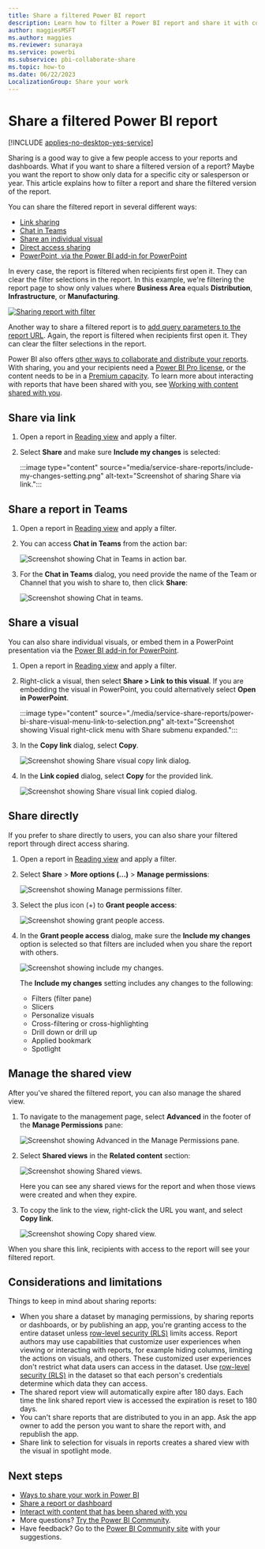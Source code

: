```yaml
---
title: Share a filtered Power BI report
description: Learn how to filter a Power BI report and share it with coworkers in your organization.
author: maggiesMSFT
ms.author: maggies
ms.reviewer: sunaraya
ms.service: powerbi
ms.subservice: pbi-collaborate-share
ms.topic: how-to
ms.date: 06/22/2023
LocalizationGroup: Share your work
---
```

# Share a filtered Power BI report

[!INCLUDE [applies-no-desktop-yes-service](../includes/applies-no-desktop-yes-service.md)]

Sharing is a good way to give a few people access to your reports and dashboards. What if you want to share a filtered version of a report? Maybe you want the report to show only data for a specific city or salesperson or year. This article explains how to filter a report and share the filtered version of the report. 

You can share the filtered report in several different ways:

* [Link sharing](#share-via-link)
* [Chat in Teams](#share-a-report-in-teams)
* [Share an individual visual](#share-a-visual)
* [Direct access sharing](#share-directly)
* [PowerPoint, via the Power BI add-in for PowerPoint](./service-power-bi-powerpoint-add-in-about.md)

In every case, the report is filtered when recipients first open it. They can clear the filter selections in the report. In this example, we're filtering the report page to show only values where **Business Area** equals **Distribution**, **Infrastructure**, or **Manufacturing**.

[![Sharing report with filter](media/service-share-reports/share-report-with-filter.png)](media/service-share-reports/share-report-with-filter-expanded.png#lightbox)

Another way to share a filtered report is to [add query parameters to the report URL](service-url-filters.md). Again, the report is filtered when recipients first open it. They can clear the filter selections in the report.

Power BI also offers [other ways to collaborate and distribute your reports](service-how-to-collaborate-distribute-dashboards-reports.md). With sharing, you and your recipients need a [Power BI Pro license](../fundamentals/service-features-license-type.md), or the content needs to be in a [Premium capacity](../enterprise/service-premium-what-is.md). To learn more about interacting with reports that have been shared with you, see [Working with content shared with you](end-user-shared-with-me.md).

## Share via link

1. Open a report in [Reading view](../consumer/end-user-reading-view.md) and apply a filter.
1. Select **Share** and make sure **Include my changes** is selected: 

    :::image type="content" source="media/service-share-reports/include-my-changes-setting.png" alt-text="Screenshot of sharing Share via link.":::

## Share a report in Teams

1. Open a report in [Reading view](../consumer/end-user-reading-view.md) and apply a filter.
1. You can access **Chat in Teams** from the action bar: 

    ![Screenshot showing Chat in Teams in action bar.](media/service-share-reports/power-bi-chat-teams-action-bar.png)

1. For the **Chat in Teams** dialog, you need provide the name of the Team or Channel that you wish to share to, then click **Share**:

    ![Screenshot showing Chat in teams.](media/service-share-reports/power-bi-share-teams-dialog.png)
    
## Share a visual 

You can also share individual visuals, or embed them in a PowerPoint presentation via the [Power BI add-in for PowerPoint](./service-power-bi-powerpoint-add-in-about.md).

1. Open a report in [Reading view](../consumer/end-user-reading-view.md) and apply a filter.
1. Right-click a visual, then select **Share > Link to this visual**. If you are embedding the visual in PowerPoint, you could alternatively select **Open in PowerPoint**.

    :::image type="content" source="./media/service-share-reports/power-bi-share-visual-menu-link-to-selection.png" alt-text="Screenshot showing Visual right-click menu with Share submenu expanded.":::
 
1. In the **Copy link** dialog, select **Copy**.

    ![Screenshot showing Share visual copy link dialog.](media/service-share-reports/power-bi-share-visual-dialog-copy-link.png)

1. In the **Link copied** dialog, select **Copy** for the provided link.

    ![Screenshot showing Share visual link copied dialog.](media/service-share-reports/power-bi-share-visual-dialog-link-copied.png)

## Share directly

If you prefer to share directly to users, you can also share your filtered report through direct access sharing. 

1. Open a report in [Reading view](../consumer/end-user-reading-view.md) and apply a filter.
1. Select **Share** > **More options (...)** > **Manage permissions**: 

    ![Screenshot showing Manage permissions filter.](media/service-share-reports/manage-permissions-filter.png)

1. Select the plus icon (+) to **Grant people access**:

    ![Screenshot showing grant people access.](media/service-share-reports/grant-people-access.png)

1. In the **Grant people access** dialog, make sure the **Include my changes** option is selected so that filters are included when you share the report with others.

    ![Screenshot showing include my changes.](media/service-share-reports/include-my-changes.png)

    The **Include my changes** setting includes any changes to the following:
    - Filters (filter pane)
    - Slicers
    - Personalize visuals
    - Cross-filtering or cross-highlighting
    - Drill down or drill up
    - Applied bookmark
    - Spotlight

## Manage the shared view

After you've shared the filtered report, you can also manage the shared view. 

1. To navigate to the management page, select **Advanced** in the footer of the **Manage Permissions** pane:

    ![Screenshot showing Advanced in the Manage Permissions pane.](media/service-share-reports/advanced-direct-access.png)

1. Select **Shared views** in the **Related content** section: 

    ![Screenshot showing Shared views.](media/service-share-reports/power-bi-shared-view.png)

    Here you can see any shared views for the report and when those views were created and when they expire. 

1. To copy the link to the view, right-click the URL you want, and select **Copy link**.

    ![Screenshot showing Copy shared view.](media/service-share-reports/power-bi-copy-shared-view.png)

When you share this link, recipients with access to the report will see your filtered report.

## Considerations and limitations
Things to keep in mind about sharing reports:

* When you share a dataset by managing permissions, by sharing reports or dashboards, or by publishing an app, you're granting access to the entire dataset unless [row-level security (RLS)](../enterprise/service-admin-rls.md) limits access. Report authors may use capabilities that customize user experiences when viewing or interacting with reports, for example hiding columns, limiting the actions on visuals, and others. These customized user experiences don't restrict what data users can access in the dataset. Use [row-level security (RLS)](../enterprise/service-admin-rls.md) in the dataset so that each person's credentials determine which data they can access.
* The shared report view will automatically expire after 180 days. Each time the link shared report view is accessed the expiration is reset to 180 days.
* You can't share reports that are distributed to you in an app. Ask the app owner to add the person you want to share the report with, and republish the app. 
* Share link to selection for visuals in reports creates a shared view with the visual in spotlight mode.

## Next steps
* [Ways to share your work in Power BI](service-how-to-collaborate-distribute-dashboards-reports.md)
* [Share a report or dashboard](service-share-dashboards.md)
* [Interact with content that has been shared with you](end-user-shared-with-me.md)
* More questions? [Try the Power BI Community](https://community.powerbi.com/).
* Have feedback? Go to the [Power BI Community site](https://community.powerbi.com/) with your suggestions.

